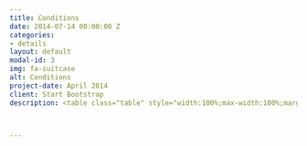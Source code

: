 ```yaml
---
title: Conditions
date: 2014-07-14 00:00:00 Z
categories:
- details
layout: default
modal-id: 3
img: fa-suitcase
alt: Conditions
project-date: April 2014
client: Start Bootstrap
description: <table class="table" style="width:100%;max-width:100%;margin-left:0%;vertical-align:top !important"><thead style="border-bottom:1px solid black !important"><tr><th style="vertical-align:top !important"><p>Participant’s category</p></th><th style="vertical-align:top !important" width="23%"><p>Early bird registration<br></p><span>(payment should be provided before January 31,2021)</span></th><th width="23%" style="vertical-align:top !important"><p>Regular registration<br></p><span>(payment should be provided before May 31,2021)</span></th><th width="27%" style="vertical-align:top !important"><p>Special price for the EUSP members<br></p><span>(payment should be provided before May 31,2021)</span></th></tr></thead><tbody><tr><td ><p>Full program <br>(3 ECTS)</p></td><td><p>1600 $</p></td><td ><p>1800 $</p></td><td ><p>1500 $</p></td></tr><tr><td ><p>Short program <br>(1 ECTS)</p></td><td><p>250 $</p></td><td ><p>300 $</p></td><td ><p>100 $</p></td></tr></tbody></table><p>&nbsp;</p><p><strong><sup>&nbsp;</sup></strong></p><p style="text-align:justify"><strong><sup>1 </sup></strong>EUSP – Eurasian Soil Partnership, involving Armenia, Azerbaijan, Belarus, Georgia, Kazakhstan, Kyrgyzstan, Moldova, Russian Federation, Tajikistan, Turkey, Turkmenistan, Ukraine and&nbsp;Uzbekistan (http://www.fao.org/global-soil-partnership/regional-partnerships/europe/eurasia/en/)</p><p style="text-align:left">Two formats of participation:</p><p style="text-align:left">Full Program</p><ol><li style="text-align:left">5 days of intensive lectures, seminars and practical exercises in RUDN University in Moscow</li><li style="text-align:left">16-days field tour from Teriberka (69N; 35E) to Abrau-Durso (44N; 37E)</li><li style="text-align:left">3 ECTS Certificate, recognized by educational programs worldwide</li><li style="text-align:left">Participation fees will cover accommodation, two meals per day, travelling inside Russia and all materials necessary for courses.</li></ol><p style="text-align:left">Short Program</p><ol><li style="text-align:left">5 days of intensive lectures, seminars and practical exercises in RUDN University in Moscow</li><li style="text-align:left">1 ECTS Certificate, recognized by educational programs worldwide</li><li style="text-align:left">Participation fees will cover a one-day excursion, two meals per day, all materials necessary for courses</li><li style="text-align:left">Participation fees do not include accommodation.</li></ol><p>All of the foreign participants will also receive visa support and any other assistance with organization of their trip to Moscow.</p>



---
```


